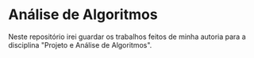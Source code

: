 # Análise de Algoritmos
Neste repositório irei guardar os trabalhos feitos de minha autoria para a disciplina "Projeto e Análise de Algoritmos".
